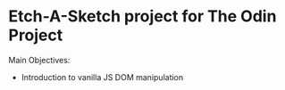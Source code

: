 # Etch-A-Sketch project for The Odin Project

Main Objectives:

- Introduction to vanilla JS DOM manipulation